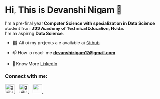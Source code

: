 # Hi, This is Devanshi Nigam 👋

I'm a pre-final year **Computer Science with specialization in Data Science** student from **JSS Academy of Technical Education, Noida**.<br> 
I'm an aspiring **Data Science**.<be>

- 👨‍💻 All of my projects are available at [Github](https://github.com/Devanshi1206?tab=repositories)

- 📫 How to reach me **devanshinigam12@gmail.com**

- 📄 Know More [LinkedIn](https://www.linkedin.com/in/devanshi-nigam/)


<h3 align="left">Connect with me:</h3>
<a href="https://www.linkedin.com/in/devanshi-nigam/" alt="Linkedin">
  <img alt="guilyx's LinkdeIN" width="30px" src="https://user-images.githubusercontent.com/57393186/151711211-5c29f763-d28a-4b7a-a741-1f8c0dd2fe0e.png" />
</a>&nbsp;&nbsp;
<a href="https://www.instagram.com/devanshi_12_06/">
  <img alt="guilyx's Instagram" width="30px" src="https://user-images.githubusercontent.com/57393186/151711168-f5cc60d2-c486-46f1-bc23-c740b719d80d.png" />
</a>&nbsp;&nbsp;
<a href="mailto:devanshinigam12@gmail.com" alt="Contact me">
  <img src="https://raw.githubusercontent.com/jayehernandez/jayehernandez/3f5402efef9a0ae89211a6e04609558e862ca616/readme/mail-fill.svg" width="30px">
</a>&nbsp;&nbsp;

 

<!--
**Devanshi1206/Devanshi1206** is a ✨ _special_ ✨ repository because its `README.md` (this file) appears on your GitHub profile.

Here are some ideas to get you started:

- 🔭 I’m currently working on ...
- 🌱 I’m currently learning ...
- 👯 I’m looking to collaborate on ...
- 🤔 I’m looking for help with ...
- 💬 Ask me about ...
- 📫 How to reach me: ...
- 😄 Pronouns: ...
- ⚡ Fun fact: ...
-->
